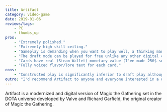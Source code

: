 ```yaml
---
title: Artifact
category: video-game
date: 2019-01-06
reviews/tags:
    - PC
    - thumbs_up
pros:
    - "Extremely polished."
    - "Extremely high skill ceiling."
    - "Gameplay is demanding when you want to play well, a thinking man's game."
    - "The draft mode can be played for free unlike any other digital card game on the market."
    - "Cards have real (Steam Wallet) monetary value (I've made 250$ so far just by playing the game)."
    - "Fully voiced flavor/lore text for each card."
cons:
    - "Constructed play is significantly inferior to draft play although this hopefully will be remedied when new sets of cards are released."
outro: "I'd recommend Artifact to anyone and everyone interested in a deep and interesting competitive card game."
---
```

Artifact is a modernized and digital version of Magic the Gathering set in the DOTA universe developed by Valve and Richard Garfield, the original creator of Magic the Gathering.
